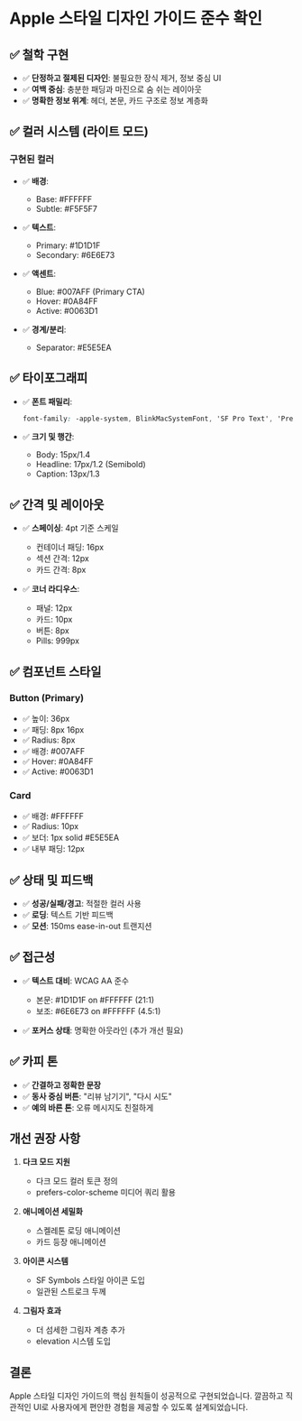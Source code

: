 # Apple 스타일 디자인 가이드 준수 확인

## ✅ 철학 구현

- ✅ **단정하고 절제된 디자인**: 불필요한 장식 제거, 정보 중심 UI
- ✅ **여백 중심**: 충분한 패딩과 마진으로 숨 쉬는 레이아웃
- ✅ **명확한 정보 위계**: 헤더, 본문, 카드 구조로 정보 계층화

## ✅ 컬러 시스템 (라이트 모드)

### 구현된 컬러
- ✅ **배경**: 
  - Base: #FFFFFF
  - Subtle: #F5F5F7
  
- ✅ **텍스트**:
  - Primary: #1D1D1F
  - Secondary: #6E6E73
  
- ✅ **액센트**:
  - Blue: #007AFF (Primary CTA)
  - Hover: #0A84FF
  - Active: #0063D1
  
- ✅ **경계/분리**:
  - Separator: #E5E5EA

## ✅ 타이포그래피

- ✅ **폰트 패밀리**: 
  ```css
  font-family: -apple-system, BlinkMacSystemFont, 'SF Pro Text', 'Pretendard', 'Segoe UI', Roboto, sans-serif;
  ```

- ✅ **크기 및 행간**:
  - Body: 15px/1.4
  - Headline: 17px/1.2 (Semibold)
  - Caption: 13px/1.3

## ✅ 간격 및 레이아웃

- ✅ **스페이싱**: 4pt 기준 스케일
  - 컨테이너 패딩: 16px
  - 섹션 간격: 12px
  - 카드 간격: 8px

- ✅ **코너 라디우스**:
  - 패널: 12px
  - 카드: 10px
  - 버튼: 8px
  - Pills: 999px

## ✅ 컴포넌트 스타일

### Button (Primary)
- ✅ 높이: 36px
- ✅ 패딩: 8px 16px
- ✅ Radius: 8px
- ✅ 배경: #007AFF
- ✅ Hover: #0A84FF
- ✅ Active: #0063D1

### Card
- ✅ 배경: #FFFFFF
- ✅ Radius: 10px
- ✅ 보더: 1px solid #E5E5EA
- ✅ 내부 패딩: 12px

## ✅ 상태 및 피드백

- ✅ **성공/실패/경고**: 적절한 컬러 사용
- ✅ **로딩**: 텍스트 기반 피드백
- ✅ **모션**: 150ms ease-in-out 트랜지션

## ✅ 접근성

- ✅ **텍스트 대비**: WCAG AA 준수
  - 본문: #1D1D1F on #FFFFFF (21:1)
  - 보조: #6E6E73 on #FFFFFF (4.5:1)
  
- ✅ **포커스 상태**: 명확한 아웃라인 (추가 개선 필요)

## ✅ 카피 톤

- ✅ **간결하고 정확한 문장**
- ✅ **동사 중심 버튼**: "리뷰 남기기", "다시 시도"
- ✅ **예의 바른 톤**: 오류 메시지도 친절하게

## 개선 권장 사항

1. **다크 모드 지원**
   - 다크 모드 컬러 토큰 정의
   - prefers-color-scheme 미디어 쿼리 활용

2. **애니메이션 세밀화**
   - 스켈레톤 로딩 애니메이션
   - 카드 등장 애니메이션

3. **아이콘 시스템**
   - SF Symbols 스타일 아이콘 도입
   - 일관된 스트로크 두께

4. **그림자 효과**
   - 더 섬세한 그림자 계층 추가
   - elevation 시스템 도입

## 결론

Apple 스타일 디자인 가이드의 핵심 원칙들이 성공적으로 구현되었습니다. 깔끔하고 직관적인 UI로 사용자에게 편안한 경험을 제공할 수 있도록 설계되었습니다.